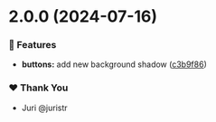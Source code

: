 # 2.0.0 (2024-07-16)


### 🚀 Features

- **buttons:** add new background shadow ([c3b9f86](https://github.com/nrwl/tuskydesign/commit/c3b9f86))

### ❤️  Thank You

- Juri @juristr